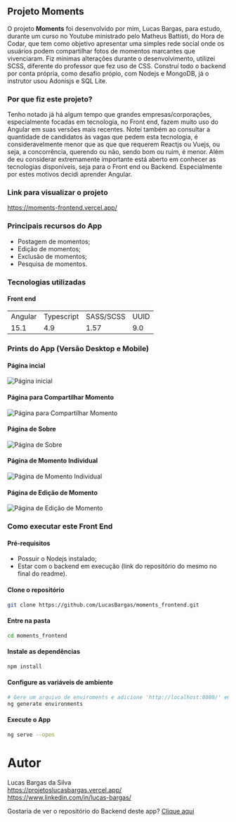 ## Projeto Moments
O projeto **Moments** foi desenvolvido por mim, Lucas Bargas, para estudo, durante um curso no Youtube ministrado pelo Matheus Battisti, do Hora de Codar, que tem como objetivo apresentar uma simples rede social onde os usuários podem compartilhar fotos de momentos marcantes que vivenciaram.
Fiz mínimas alterações durante o desenvolvimento, utilizei SCSS, diferente do professor que fez uso de CSS. Construí todo o backend por conta própria, como desafio própio, com Nodejs e MongoDB, já o instrutor usou Adonisjs e SQL Lite.

### Por que fiz este projeto?
Tenho notado já há algum tempo que grandes empresas/corporações, especialmente focadas em tecnologia, no Front end, fazem muito uso do Angular em suas versões mais recentes. Notei também ao consultar a quantidade de candidatos às vagas que pedem esta tecnologia, é consideravelmente menor que as que que requerem Reactjs ou Vuejs, ou seja, a concorrência, querendo ou não, sendo bom ou ruim, é menor. Além de eu considerar extremamente importante está aberto em conhecer as tecnologias disponíveis, seja para o Front end ou Backend.
Especialmente por estes motivos decidi aprender Angular.

### Link para visualizar o projeto
<https://moments-frontend.vercel.app/>

### Principais recursos do App
* Postagem de momentos;
* Edição de momentos;
* Exclusão de momentos;
* Pesquisa de momentos.

### Tecnologias utilizadas
#### Front end
<table>
  <tr>
    <td>Angular</td>
    <td>Typescript</td>
    <td>SASS/SCSS</td>
    <td>UUID</td>
  </tr>
  <tr>
    <td>15.1</td>
    <td>4.9</td>
    <td>1.57</td>
    <td>9.0</td>
  <tr>
</table>

### Prints do App (Versão Desktop e Mobile)

#### Página incial
<img alt="Página inicial" src="https://user-images.githubusercontent.com/76006347/218905895-5312bc6e-774a-4ac9-9649-19fdc73cb7a7.png">

#### Página para Compartilhar Momento
<img alt="Página para Compartilhar Momento" src="https://user-images.githubusercontent.com/76006347/218906023-5a9ed0fc-2abf-4caa-ad9b-b61305fbc9a8.png">

#### Página de Sobre
<img alt="Página de Sobre" src="https://user-images.githubusercontent.com/76006347/218906067-b1234b14-73fa-40f6-b36f-1c5fdaaafd98.png">

#### Página de Momento Individual
<img alt="Página de Momento Individual" src="https://user-images.githubusercontent.com/76006347/218906180-7ad4b095-8abe-4d45-8060-ae8db62e758f.png">

#### Página de Edição de Momento
<img alt="Página de Edição de Momento" src="https://user-images.githubusercontent.com/76006347/218906710-ed0f8b6d-3e5a-4b78-a830-3ae8999c6630.png">

### Como executar este Front End

#### Pré-requisitos
* Possuir o Nodejs instalado;
* Estar com o backend em execução (link do repositório do mesmo no final do readme).

#### Clone o repositório
```bash
git clone https://github.com/LucasBargas/moments_frontend.git
```
#### Entre na pasta
```bash
cd moments_frontend
```
#### Instale as dependências
```bash
npm install
```
#### Configure as variáveis de ambiente
```bash
# Gere um arquivo de enviroments e adicione 'http://localhost:8080/' em apiURL
ng generate environments
```
#### Execute o App
```bash
ng serve --open
```

# Autor
Lucas Bargas da Silva
</br>
<https://projetoslucasbargas.vercel.app/>
</br>
<https://www.linkedin.com/in/lucas-bargas/>

Gostaria de ver o repositório do Backend deste app?
[Clique aqui](https://github.com/LucasBargas/moments-backend)
